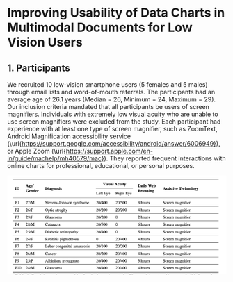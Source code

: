 # Improving Usability of Data Charts in Multimodal Documents for Low Vision Users


##



## 1. Participants
We recruited 10 low-vision smartphone users (5 females and 5 males) through email lists and word-of-mouth referrals. The participants had an average age of 26.1 years (Median = 26, Minimum = 24, Maximum = 29). Our inclusion criteria mandated that all participants be users of screen magnifiers. Individuals with extremely low visual acuity who are unable to use screen magnifiers were excluded from the study. Each participant had experience with at least one type of screen magnifier, such as ZoomText, Android Magnification accessibility service (\url{https://support.google.com/accessibility/android/answer/6006949}), or Apple Zoom (\url{https://support.apple.com/en-in/guide/machelp/mh40579/mac}). They reported frequent interactions with online charts for professional, educational, or personal purposes.

![Alt text](interviewStudy.png)